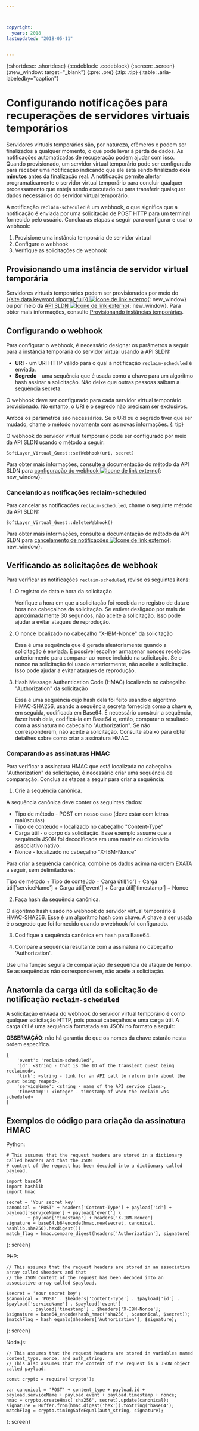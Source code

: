 ```yaml
---



copyright:
  years: 2018
lastupdated: "2018-05-11"


---
```


{:shortdesc: .shortdesc}
{:codeblock: .codeblock}
{:screen: .screen}
{:new_window: target="_blank"}
{:pre: .pre}
{:tip: .tip}
{:table: .aria-labeledby="caption"}

# Configurando notificações para recuperações de servidores virtuais temporários 

Servidores virtuais temporários são, por natureza, efêmeros e podem ser finalizados a qualquer momento, o que pode levar à perda de dados. As notificações automatizadas de recuperação podem ajudar com isso. Quando provisionado, um servidor virtual temporário pode ser configurado para receber uma notificação indicando que ele está sendo finalizado **dois minutos** antes da finalização real. A notificação permite alertar programaticamente o servidor virtual temporário para concluir qualquer processamento que esteja sendo executado ou para transferir quaisquer dados necessários do servidor virtual temporário.

A notificação `reclaim-scheduled` é um webhook, o que significa que a notificação é enviada por uma solicitação de POST HTTP para um terminal fornecido pelo usuário. Conclua as etapas a seguir para configurar e usar o webhook:

1. Provisione uma instância temporária de servidor virtual
2. Configure o webhook 
3. Verifique as solicitações de webhook

## Provisionando uma instância de servidor virtual temporária

Servidores virtuais temporários podem ser provisionados por meio do [{{site.data.keyword.slportal_full}} ![Ícone de link externo](../icons/launch-glyph.svg "Ícone de link externo")](https://control.softlayer.com/){: new_window} ou por meio da [API SLDN ![Ícone de link externo](../icons/launch-glyph.svg "Ícone de link externo")](http://sldn.softlayer.com){: new_window}. Para obter mais informações, consulte [Provisionando instâncias temporárias](/docs/vsi/vsi_provision_transient.html). 

## Configurando o webhook

Para configurar o webhook, é necessário designar os parâmetros a seguir para a instância temporária do servidor virtual usando a API SLDN:

   * **URI** - um URI HTTP válido para o qual a notificação `reclaim-scheduled` é enviada.
   * **Segredo** - uma sequência que é usada como a chave para um algoritmo hash assinar a solicitação. Não deixe que outras pessoas saibam a sequência secreta.
   
O webhook deve ser configurado para cada servidor virtual temporário provisionado. No entanto, o URI e o segredo não precisam ser exclusivos.

Ambos os parâmetros são necessários. Se o URI ou o segredo tiver que ser mudado, chame o método novamente com as novas informações.
{: tip}

O webhook do servidor virtual temporário pode ser configurado por meio da API SLDN usando o método a seguir:

  `SoftLayer_Virtual_Guest::setWebhook(uri, secret)`

Para obter mais informações, consulte a documentação do método da API SLDN para [configuração do webhook ![Ícone de link externo](../icons/launch-glyph.svg "Ícone de link externo")](http://sldn.softlayer.com/reference/services/SoftLayer_Virtual_Guest/setTransientWebhook/){: new_window}.

### Cancelando as notificações reclaim-scheduled

Para cancelar as notificações `reclaim-scheduled`, chame o seguinte método da API SLDN:

  `SoftLayer_Virtual_Guest::deleteWebhook()`

Para obter mais informações, consulte a documentação do método da API SLDN para [cancelamento de notificações ![Ícone de link externo](../icons/launch-glyph.svg "Ícone de link externo")](http://sldn.softlayer.com/reference/services/SoftLayer_Virtual_Guest/deleteTransientWebhook/){: new_window}.

## Verificando as solicitações de webhook

Para verificar as notificações `reclaim-scheduled`, revise os seguintes itens: 

1. O registro de data e hora da solicitação

   Verifique a hora em que a solicitação foi recebida no registro de data e hora nos cabeçalhos da solicitação. Se estiver desligado por mais de aproximadamente 30 segundos, não aceite a solicitação. Isso pode ajudar a evitar ataques de reprodução.

2. O nonce localizado no cabeçalho "X-IBM-Nonce" da solicitação

   Essa é uma sequência que é gerada aleatoriamente quando a solicitação é enviada. É possível escolher armazenar nonces recebidos anteriormente para comparar ao nonce incluído na solicitação. Se o nonce na solicitação foi usado anteriormente, não aceite a solicitação. Isso pode ajudar a evitar ataques de reprodução.

3. Hash Message Authentication Code (HMAC) localizado no cabeçalho "Authorization" da solicitação

   Essa é uma sequência cujo hash dela foi feito usando o algoritmo HMAC-SHA256, usando a sequência secreta fornecida como a chave e, em seguida, codificada em Base64. É necessário construir a sequência, fazer hash dela, codificá-la em Base64 e, então, comparar o resultado com a assinatura no cabeçalho "Authorization". Se não corresponderem, não aceite a solicitação. Consulte abaixo para obter detalhes sobre como criar a assinatura HMAC.

### Comparando as assinaturas HMAC

Para verificar a assinatura HMAC que está localizada no cabeçalho "Authorization" da solicitação, é necessário criar uma sequência de comparação. Conclua as etapas a seguir para criar a sequência:

1. Crie a sequência canônica.

  A sequência canônica deve conter os seguintes dados:
  * Tipo de método - POST em nosso caso (deve estar com letras maiúsculas)
  * Tipo de conteúdo - localizado no cabeçalho "Content-Type"
  * Carga útil - o corpo da solicitação. Esse exemplo assume que a sequência JSON foi decodificada em uma matriz ou dicionário associativo nativo.  
  * Nonce - localizado no cabeçalho "X-IBM-Nonce"

  Para criar a sequência canônica, combine os dados acima na ordem EXATA a seguir, sem delimitadores:

  Tipo de método + Tipo de conteúdo + Carga útil['id'] + Carga útil['serviceName'] + Carga útil['event'] + Carga útil['timestamp'] + Nonce

2. Faça hash da sequência canônica.

  O algoritmo hash usado no webhook do servidor virtual temporário é HMAC-SHA256. Esse é um algoritmo hash com chave. A chave a ser usada é o segredo que foi fornecido quando o webhook foi configurado.

3. Codifique a sequência canônica em hash para Base64.

4. Compare a sequência resultante com a assinatura no cabeçalho 'Authorization'.  

  Use uma função segura de comparação de sequência de ataque de tempo. Se as sequências não corresponderem, não aceite a solicitação.

## Anatomia da carga útil da solicitação de notificação `reclaim-scheduled`

A solicitação enviada do webhook do servidor virtual temporário é como qualquer solicitação HTTP, pois possui cabeçalhos e uma carga útil. A carga útil é uma sequência formatada em JSON no formato a seguir:

**OBSERVAÇÃO**: não há garantia de que os nomes da chave estarão nesta ordem específica.

	{
		'event': 'reclaim-scheduled',
		'id': <string - that is the ID of the transient guest being reclaimed>,
		'link': <string - link for an API call to return info about the guest being reaped>,
		'serviceName': <string - name of the API service class>,
		'timestamp': <integer - timestamp of when the reclaim was scheduled>
	}


## Exemplos de código para criação da assinatura HMAC

Python:

```
# This assumes that the request headers are stored in a dictionary called headers and that the JSON
# content of the request has been decoded into a dictionary called payload.

import base64
import hashlib
import hmac

secret = 'Your secret key'
canonical = 'POST' + headers['Content-Type'] + payload['id'] + payload['serviceName'] + payload['event'] \
	    + payload['timestamp'] + headers['X-IBM-Nonce']
signature = base64.b64encode(hmac.new(secret, canonical, hashlib.sha256).hexdigest())
match_flag = hmac.compare_digest(headers['Authorization'], signature)
```
{: screen}

PHP:

```
// This assumes that the request headers are stored in an associative array called $headers and that
// the JSON content of the request has been decoded into an associative array called $payload.

$secret = 'Your secret key';
$canonical = 'POST' . $headers['Content-Type'] . $payload['id'] . $payload['serviceName'] . $payload['event']
	     . payload['timestamp'] . $headers['X-IBM-Nonce'];
$signature = base64_encode(hash_hmac('sha256', $canonical, $secret));
$matchFlag = hash_equals($headers['Authorization'], $signature); 
```
{: screen}

Node.js:

```
// This assumes that the request headers are stored in variables named content_type, nonce, and auth_string.
// This also assumes that the content of the request is a JSON object called payload.

const crypto = require('crypto');

var canonical = 'POST' + content_type + payload.id + payload.serviceName + payload.event + payload.timestamp + nonce;
hmac = crypto.createHmac('sha256', secret).update(canonical);
signature = Buffer.from(hmac.digest('hex')).toString('base64');
matchFlag = crypto.timingSafeEqual(auth_string, signature);
```
{: screen}
